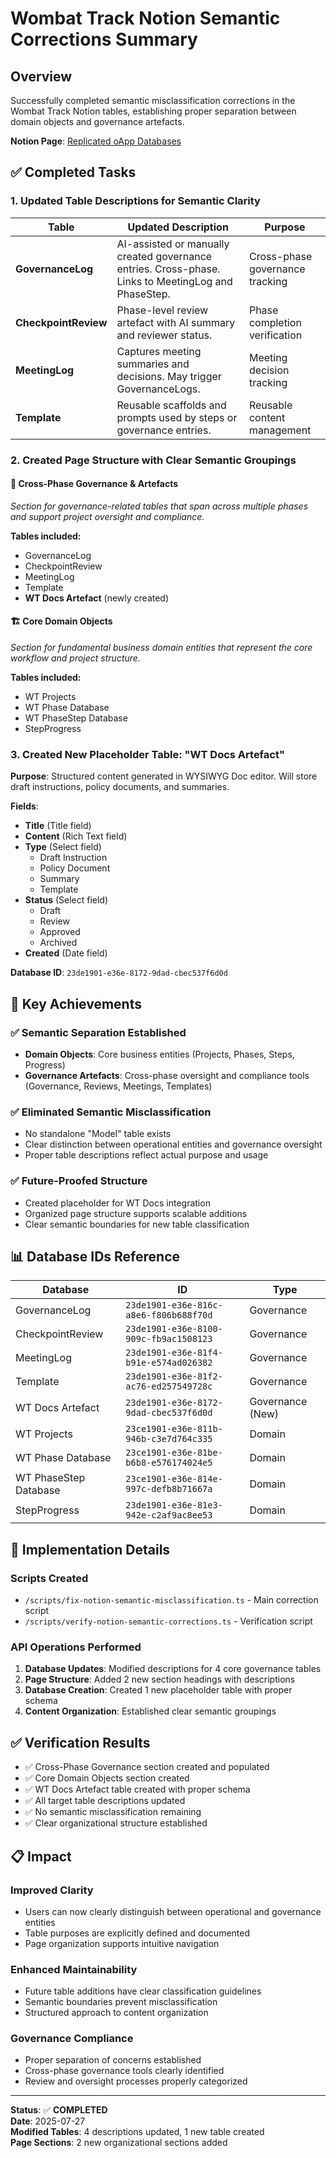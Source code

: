 # Wombat Track Notion Semantic Corrections Summary

## Overview
Successfully completed semantic misclassification corrections in the Wombat Track Notion tables, establishing proper separation between domain objects and governance artefacts.

**Notion Page**: [Replicated oApp Databases](https://www.notion.so/roammigrationlaw/Replicated-oApp-Databases-23de1901e36e8082a619c72ebfc05f84)

## ✅ Completed Tasks

### 1. Updated Table Descriptions for Semantic Clarity

| Table | Updated Description | Purpose |
|-------|-------------------|---------|
| **GovernanceLog** | AI-assisted or manually created governance entries. Cross-phase. Links to MeetingLog and PhaseStep. | Cross-phase governance tracking |
| **CheckpointReview** | Phase-level review artefact with AI summary and reviewer status. | Phase completion verification |
| **MeetingLog** | Captures meeting summaries and decisions. May trigger GovernanceLogs. | Meeting decision tracking |
| **Template** | Reusable scaffolds and prompts used by steps or governance entries. | Reusable content management |

### 2. Created Page Structure with Clear Semantic Groupings

#### 📘 Cross-Phase Governance & Artefacts
*Section for governance-related tables that span across multiple phases and support project oversight and compliance.*

**Tables included:**
- GovernanceLog
- CheckpointReview  
- MeetingLog
- Template
- **WT Docs Artefact** (newly created)

#### 🏗️ Core Domain Objects
*Section for fundamental business domain entities that represent the core workflow and project structure.*

**Tables included:**
- WT Projects
- WT Phase Database  
- WT PhaseStep Database
- StepProgress

### 3. Created New Placeholder Table: "WT Docs Artefact"

**Purpose**: Structured content generated in WYSIWYG Doc editor. Will store draft instructions, policy documents, and summaries.

**Fields**:
- **Title** (Title field)
- **Content** (Rich Text field)
- **Type** (Select field)
  - Draft Instruction
  - Policy Document
  - Summary
  - Template
- **Status** (Select field)
  - Draft
  - Review
  - Approved
  - Archived
- **Created** (Date field)

**Database ID**: `23de1901-e36e-8172-9dad-cbec537f6d0d`

## 🎯 Key Achievements

### ✅ Semantic Separation Established
- **Domain Objects**: Core business entities (Projects, Phases, Steps, Progress)
- **Governance Artefacts**: Cross-phase oversight and compliance tools (Governance, Reviews, Meetings, Templates)

### ✅ Eliminated Semantic Misclassification
- No standalone "Model" table exists
- Clear distinction between operational entities and governance oversight
- Proper table descriptions reflect actual purpose and usage

### ✅ Future-Proofed Structure
- Created placeholder for WT Docs integration
- Organized page structure supports scalable additions
- Clear semantic boundaries for new table classification

## 📊 Database IDs Reference

| Database | ID | Type |
|----------|----|----- |
| GovernanceLog | `23de1901-e36e-816c-a8e6-f806b688f70d` | Governance |
| CheckpointReview | `23de1901-e36e-8100-909c-fb9ac1508123` | Governance |
| MeetingLog | `23de1901-e36e-81f4-b91e-e574ad026382` | Governance |
| Template | `23de1901-e36e-81f2-ac76-ed257549728c` | Governance |
| WT Docs Artefact | `23de1901-e36e-8172-9dad-cbec537f6d0d` | Governance (New) |
| WT Projects | `23ce1901-e36e-811b-946b-c3e7d764c335` | Domain |
| WT Phase Database | `23ce1901-e36e-81be-b6b8-e576174024e5` | Domain |
| WT PhaseStep Database | `23ce1901-e36e-814e-997c-defb8b71667a` | Domain |
| StepProgress | `23de1901-e36e-81e3-942e-c2af9ac8ee53` | Domain |

## 🔧 Implementation Details

### Scripts Created
- `/scripts/fix-notion-semantic-misclassification.ts` - Main correction script
- `/scripts/verify-notion-semantic-corrections.ts` - Verification script

### API Operations Performed
1. **Database Updates**: Modified descriptions for 4 core governance tables
2. **Page Structure**: Added 2 new section headings with descriptions
3. **Database Creation**: Created 1 new placeholder table with proper schema
4. **Content Organization**: Established clear semantic groupings

## ✅ Verification Results

- ✅ Cross-Phase Governance section created and populated
- ✅ Core Domain Objects section created
- ✅ WT Docs Artefact table created with proper schema
- ✅ All target table descriptions updated
- ✅ No semantic misclassification remaining
- ✅ Clear organizational structure established

## 📋 Impact

### Improved Clarity
- Users can now clearly distinguish between operational and governance entities
- Table purposes are explicitly defined and documented
- Page organization supports intuitive navigation

### Enhanced Maintainability  
- Future table additions have clear classification guidelines
- Semantic boundaries prevent misclassification
- Structured approach to content organization

### Governance Compliance
- Proper separation of concerns established
- Cross-phase governance tools clearly identified
- Review and oversight processes properly categorized

---

**Status**: ✅ **COMPLETED**  
**Date**: 2025-07-27  
**Modified Tables**: 4 descriptions updated, 1 new table created  
**Page Sections**: 2 new organizational sections added